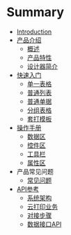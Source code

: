 # Summary

* [Introduction](README.md)
* [产品介绍]()
    * [概述](articles/print/1-/gai_shu.md)
    * [产品特性](articles/print/1-/features.md)
    * [设计器简介](articles/print/1-/designer_intro.md)
* [快速入门]()
    * [单一表格](articles/print/2-/single_table.md)
    * [普通列表](articles/print/2-/common_list.md)
    * [普通单据](articles/print/2-/document.md)
    * [分组表格](articles/print/2-/group_table.md)
    * [套打模板](articles/print/2-/formatted_print.md)
* [操作手册]()
    * [数据区](articles/print/3-/data_area.md)
    * [控件区](articles/print/3-/control_area.md)
    * [工具栏](articles/print/3-/toolbar.md)
    * [属性区](articles/print/3-/property_area.md)
* 产品常见问题
    * [常见问题](articles/print/4-/question.md)
* [API参考]()
    * [系统架构](articles/print/5-/system_structure.md)
    * [云打印业务](articles/print/5-/print_business.md)
    * [对接步骤](articles/print/5-/connect_steps.md)
    * [数据接口API](articles/print/5-/api.md)

